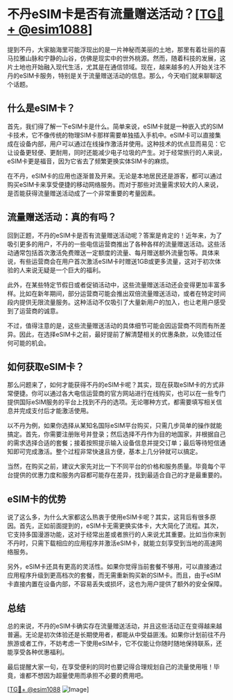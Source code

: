 # 不丹eSIM卡是否有流量赠送活动？[[TG💪+ @esim1088](https://t.me/s/esim1088)]

提到不丹，大家脑海里可能浮现出的是一片神秘而美丽的土地，那里有着壮丽的喜马拉雅山脉和宁静的山谷，仿佛是现实中的世外桃源。然而，随着科技的发展，这片土地也开始融入现代生活，尤其是在通信领域。现在，越来越多的人开始关注不丹的eSIM卡服务，特别是关于流量赠送活动的信息。那么，今天咱们就来聊聊这个话题。

## 什么是eSIM卡？

首先，我们得了解一下eSIM卡是什么。简单来说，eSIM卡就是一种嵌入式的SIM卡技术，它不像传统的物理SIM卡那样需要单独插入手机中。eSIM卡可以直接集成在设备内部，用户可以通过在线操作激活并使用。这种技术的优点显而易见：它让设备更轻便、更耐用，同时还能减少电子垃圾的产生。对于经常旅行的人来说，eSIM卡更是福音，因为它省去了频繁更换实体SIM卡的麻烦。

在不丹，eSIM卡的应用也逐渐普及开来。无论是本地居民还是游客，都可以通过购买eSIM卡来享受便捷的移动网络服务。而对于那些对流量需求较大的人来说，是否能获得流量赠送活动成了一个非常重要的考量因素。

## 流量赠送活动：真的有吗？

回到正题，不丹的eSIM卡是否有流量赠送活动呢？答案是肯定的！近年来，为了吸引更多的用户，不丹的一些电信运营商推出了各种各样的流量赠送活动。这些活动通常包括首次激活免费赠送一定额度的流量、每月赠送额外流量包等。具体来说，有些运营商会在用户首次激活eSIM卡时赠送1GB或更多流量，这对于初次体验的人来说无疑是一个巨大的福利。

此外，在某些特定节假日或者促销活动中，这些流量赠送活动还会变得更加丰富多样。比如在新年期间，部分运营商可能会推出双倍流量赠送活动，或者在特定时间段内提供无限流量服务。这种活动不仅吸引了大量新用户的加入，也让老用户感受到了运营商的诚意。

不过，值得注意的是，这些流量赠送活动的具体细节可能会因运营商不同而有所差异。因此，在选择eSIM卡之前，最好提前了解清楚相关的优惠条款，以免错过任何可能的机会。

## 如何获取eSIM卡？

那么问题来了，如何才能获得不丹的eSIM卡呢？其实，现在获取eSIM卡的方式非常便捷。你可以通过各大电信运营商的官方网站进行在线购买，也可以在一些专门提供国际eSIM服务的平台上找到不丹的选项。无论哪种方式，都需要填写相关信息并完成支付后才能激活使用。

以不丹为例，如果你选择从某知名国际eSIM平台购买，只需几步简单的操作就能搞定。首先，你需要注册账号并登录；然后选择不丹作为目的地国家，并根据自己的需求选择合适的套餐；接着按照提示输入设备信息并提交订单；最后等待短信通知即可完成激活。整个过程非常快速且方便，基本上几分钟就可以搞定。

当然，在购买之前，建议大家先对比一下不同平台的价格和服务质量。毕竟每个平台提供的优惠力度和服务内容都可能存在差异，找到最适合自己的才是最重要的。

## eSIM卡的优势

说了这么多，为什么大家都这么热衷于使用eSIM卡呢？其实，这背后有很多原因。首先，正如前面提到的，eSIM卡无需更换实体卡，大大简化了流程。其次，它支持多国漫游功能，这对于经常出差或者旅行的人来说尤其重要。比如当你来到不丹时，只需下载相应的应用程序并激活eSIM卡，就能立刻享受到当地的高速网络服务。

另外，eSIM卡还具有更高的灵活性。如果你觉得当前套餐不够用，可以直接通过应用程序升级到更高档次的套餐，而无需重新购买新的SIM卡。而且，由于eSIM卡直接内置在设备内部，不容易丢失或损坏，这也为用户提供了额外的安全保障。

## 总结

总的来说，不丹的eSIM卡确实存在流量赠送活动，并且这些活动正在变得越来越普遍。无论是初次体验还是长期使用者，都能从中受益匪浅。如果你计划前往不丹旅游或者工作，不妨考虑一下使用eSIM卡，它不仅能让你随时随地保持联系，还能享受各种优惠福利。

最后提醒大家一句，在享受便利的同时也要记得合理规划自己的流量使用哦！毕竟，谁都不想因为超量使用而承担不必要的费用吧。

[[TG💪+ @esim1088](https://t.me/s/esim1088) ![Image](https://i.postimg.cc/4NQfJmqS/Snipaste-2025-05-13-00-14-12.png)]